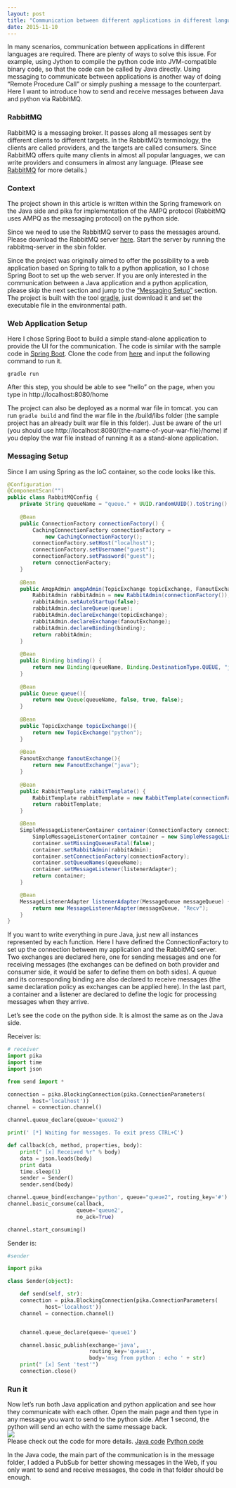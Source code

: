 ```yaml
---
layout: post
title: "Communication between different applications in different languages"
date: 2015-11-10
---
```

In many scenarios, communication between applications in different languages are required. There are plenty of ways to solve this issue. For example, using Jython to compile the python code into JVM-compatible binary code, so that the code can be called by Java directly. Using messaging to communicate between applications is another way of doing “Remote Procedure Call” or simply pushing a message to the counterpart. Here I want to introduce how to send and receive messages between Java and python via RabbitMQ.

<h3>RabbitMQ</h3>
RabbitMQ is a messaging broker. It passes along all messages sent by different clients to different targets. In the RabbitMQ’s terminology, the clients are called providers, and the targets are called consumers. Since RabbitMQ offers quite many clients in almost all popular languages, we can write providers and consumers in almost any language. (Please see <a href="https://www.rabbitmq.com/features.html">RabbitMQ</a> for more details.)

<h3>Context</h3>
The project shown in this article is written within the Spring framework on the Java side and pika for implementation of the AMPQ protocol (RabbitMQ uses AMPQ as the messaging protocol) on the python side. 

Since we need to use the RabbitMQ server to pass the messages around. Please download the RabbitMQ server <a href="https://www.rabbitmq.com/download.html">here</a>. Start the server by running the rabbitmq-server in the sbin folder.

Since the project was originally aimed to offer the possibility to a web application based on Spring to talk to a python application, so I chose Spring Boot to set up the web server. If you are only interested in the communication between a Java application and a python application, please skip the next section and jump to the <a href="#main_content">“Messaging Setup”</a> section. The project is built with the tool [gradle](https://gradle.org/), just download it and set the executable file in the environmental path.

<h3>Web Application Setup</h3>
Here I chose Spring Boot to build a simple stand-alone application to provide the UI for the communication. The code is similar with the sample code in <a href="http://spring.io/guides/gs/serving-web-content/">Spring Boot</a>. Clone the code from <a href="https://github.com/simonlzn/SpringWithGradle">here</a> and input the following command to run it. 

``` gradle run ```

After this step, you should be able to see “hello” on the page, when you type in http://localhost:8080/home

The project can also be deployed as a normal war file in tomcat. you can run  ``` gradle build ``` and find the war file in the /build/libs folder (the sample project has an already built war file in this folder). Just be aware of the url (you should use http://localhost:8080/{the-name-of-your-war-file}/home) if you deploy the war file instead of running it as a stand-alone application.

<h3 id="main_content">Messaging Setup</h3>
Since I am using Spring as the IoC container, so the code looks like this.

``` java
@Configuration
@ComponentScan("")
public class RabbitMQConfig {
    private String queueName = "queue." + UUID.randomUUID().toString().replace("-","");
    
    @Bean
    public ConnectionFactory connectionFactory() {
        CachingConnectionFactory connectionFactory =
            new CachingConnectionFactory();
        connectionFactory.setHost("localhost");
        connectionFactory.setUsername("guest");
        connectionFactory.setPassword("guest");
        return connectionFactory;
    }
      
    @Bean
    public AmqpAdmin amqpAdmin(TopicExchange topicExchange, FanoutExchange fanoutExchange, Queue queue, Binding binding) {
        RabbitAdmin rabbitAdmin = new RabbitAdmin(connectionFactory());
        rabbitAdmin.setAutoStartup(false);
        rabbitAdmin.declareQueue(queue);
        rabbitAdmin.declareExchange(topicExchange);
        rabbitAdmin.declareExchange(fanoutExchange);
        rabbitAdmin.declareBinding(binding);
        return rabbitAdmin;
    }
    
    @Bean
    public Binding binding() {
        return new Binding(queueName, Binding.DestinationType.QUEUE, "java", "queue1",null);
    }
    
    @Bean
    public Queue queue(){
        return new Queue(queueName, false, true, false);
    }
    
    @Bean
    public TopicExchange topicExchange(){
        return new TopicExchange("python");
    }
    
    @Bean 
    FanoutExchange fanoutExchange(){
        return new FanoutExchange("java");
    }
    
    @Bean
    public RabbitTemplate rabbitTemplate() {
        RabbitTemplate rabbitTemplate = new RabbitTemplate(connectionFactory());
        return rabbitTemplate;
    }

    @Bean
    SimpleMessageListenerContainer container(ConnectionFactory connectionFactory, MessageListenerAdapter listenerAdapter, RabbitAdmin rabbitAdmin) throws IOException {
        SimpleMessageListenerContainer container = new SimpleMessageListenerContainer();
        container.setMissingQueuesFatal(false);
        container.setRabbitAdmin(rabbitAdmin);
        container.setConnectionFactory(connectionFactory);
        container.setQueueNames(queueName);
        container.setMessageListener(listenerAdapter);
        return container;
    }

    @Bean
    MessageListenerAdapter listenerAdapter(MessageQueue messageQueue) {
        return new MessageListenerAdapter(messageQueue, "Recv");
    }
}
```

If you want to write everything in pure Java, just new all instances represented by each function.
Here I have defined the ConnectionFactory to set up the connection between my application and the RabbitMQ server. Two exchanges are declared here, one for sending messages and one for receiving messages (the exchanges can be defined on both provider and consumer side, it would be safer to define them on both sides). A queue and its corresponding binding are also declared to receive messages (the same declaration policy as exchanges can be applied here). In the last part, a container and a listener are declared to define the logic for processing messages when they arrive. 

Let’s see the code on the python side. 
It is almost the same as on the Java side. 

Receiver is:

``` python
# receiver
import pika
import time
import json

from send import *

connection = pika.BlockingConnection(pika.ConnectionParameters(
        host='localhost'))
channel = connection.channel()

channel.queue_declare(queue='queue2')

print(' [*] Waiting for messages. To exit press CTRL+C')

def callback(ch, method, properties, body):
    print(" [x] Received %r" % body)
    data = json.loads(body)
    print data
    time.sleep(1)
    sender = Sender()
    sender.send(body)

channel.queue_bind(exchange='python', queue="queue2", routing_key='#')
channel.basic_consume(callback,
                      queue='queue2',
                      no_ack=True)

channel.start_consuming()

```

Sender is:

``` python
#sender

import pika

class Sender(object):

    def send(self, str):
	connection = pika.BlockingConnection(pika.ConnectionParameters(
        	host='localhost'))
	channel = connection.channel()


	channel.queue_declare(queue='queue1')

	channel.basic_publish(exchange='java',
        	              routing_key='queue1',
                	      body='msg from python : echo ' + str)
	print(" [x] Sent 'test'")
	connection.close()
```

<h3>Run it</h3>
Now let’s run both Java application and python application and see how they communicate with each other.
Open the main page and then type in any message you want to send to the python side. After 1 second, the python will send an echo with the same message back.
<div>
    <img src="/images/post/java_python_comm.png" />
</div>
Please check out the code for more details. 
<a href="https://github.com/simonlzn/SpringWithRabbitMQ">Java code</a>  <a href="https://github.com/simonlzn/PythonRabbitMQTest">Python code</a>

In the Java code, the main part of the communication is in the message folder, I added a PubSub for better showing messages in the Web, if you only want to send and receive messages, the code in that folder should be enough.
